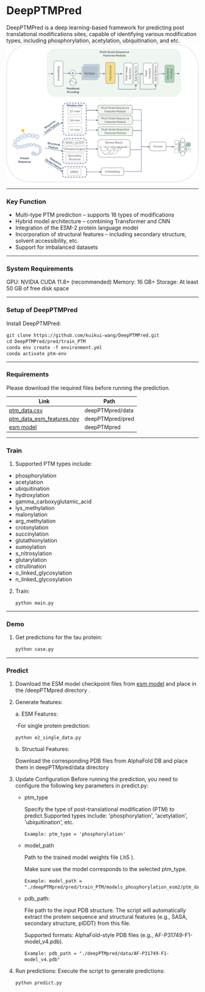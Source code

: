 # DeepPTMPred

DeepPTMPred is a deep learning-based framework for predicting post translational modifications sites, capable of identifying various modification types, including phosphorylation, acetylation, ubiquitination, and etc. 
 <img title="" src="./model.png" alt="Alternative text" width="637">


***
### Key Function
- Multi-type PTM prediction – supports 16 types of modifications
- Hybrid model architecture – combining Transformer and CNN
- Integration of the ESM-2 protein language model
- Incorporation of structural features – including secondary structure, solvent accessibility, etc.
- Support for imbalanced datasets

***
### System Requirements
GPU: NVIDIA CUDA 11.8+ (recommended) Memory: 16 GB+ Storage: At least 50 GB of free disk space

***
### Setup of DeepPTMPred

Install DeepPTMPred: 

```shell
git clone https://github.com/kuikui-wang/DeepPTMPred.git
cd DeepPTMPred/pred/train_PTM
conda env create -f environment.yml
conda activate ptm-env
```


***

### Requirements

Please download the required files before running the prediction.

| Link                                                                                                          | Path                |
| ------------------------------------------------------------------------------------------------------------- | ------------------- |
| [ptm_data.csv](https://drive.google.com/file/d/1sBSODTVUOm3Q7wa05fFmupYiQs072nKX/view?usp=drive_link)         | deepPTMpred/data    |
| [ptm_data_esm_features.npy](https://drive.google.com/file/d/1wJgUQ861iqM3CXJJoQb6AT_jWT-2Dedi/view?usp=drive_link) | deepPTMpred/pred    |
| [esm model](https://drive.google.com/drive/folders/1KYbfh3PGRhd_s0wn-8tZcbX_uvo1xdNm?usp=drive_link)   | deepPTMpred         |


***
### Train

1. Supported PTM types include:
 - phosphorylation            
 - acetylation                
 - ubiquitination             
 - hydroxylation              
 - gamma_carboxyglutamic_acid 
 - lys_methylation            
 - malonylation               
 - arg_methylation            
 - crotonylation              
 - succinylation              
 - glutathionylation          
 - sumoylation                
 - s_nitrosylation            
 - glutarylation              
 - citrullination             
 - o_linked_glycosylation     
 - n_linked_glycosylation     


2. Train:
   ```
   python main.py 
   ```


***
### Demo

1. Get predictions for the tau protein:

   ```python
   python case.py
   ```

***

### Predict

1. Download the ESM model checkpoint files from [esm model](https://drive.google.com/drive/folders/1KYbfh3PGRhd_s0wn-8tZcbX_uvo1xdNm?usp=drive_link) and place in the /deepPTMpred directory .

2. Generate features:

   a. ESM Features:
   
   -For single protein prediction:
   ```shell
   python e2_single_data.py
   ```  

   b. Structual Features:
   
   Download the corresponding PDB files from AlphaFold DB and place them in deepPTMpred/data directory


4. Update Configuration
Before running the prediction, you need to configure the following key parameters in predict.py:

    - ptm_type
   
      Specify the type of post-translational modification (PTM) to predict.Supported types include: 'phosphorylation', 'acetylation', 'ubiquitination', etc.
   
      ```shell
      Example: ptm_type = 'phosphorylation'
      ``` 

   - model_path

      Path to the trained model weights file (.h5 ).

      Make sure use the model corresponds to the selected ptm_type.
     
      ```shell
      Example: model_path = "./deepPTMpred/pred/train_PTM/models_phosphorylation_esm2/ptm_data_201_39_64_best_model.h5"
      ``` 
    
   - pdb_path:
   
      File path to the input PDB structure. The script will automatically extract the protein sequence and structural features (e.g., SASA, secondary structure, plDDT) from this file.
   
      Supported formats: AlphaFold-style PDB files (e.g., AF-P31749-F1-model_v4.pdb).
     
      ```shell
      Example: pdb_path = "./deepPTMpred/data/AF-P31749-F1-model_v4.pdb"
      ``` 


6. Run predictions:
   Execute the script to generate predictions:

   ```
   python predict.py 
   ```























